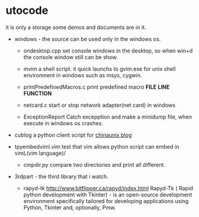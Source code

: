 utocode
=======

it is only a storage some demos and documents are in it.



* windows - the source can be used only in the windows os.

	+ ondesktop.cpp 
		set console windows in the desktop, 
		so when win+d the console window still can be show.

	+ mvim
		a shell script. 
		it quick launchs to gvim.exe for unix shell environment in windows 
		such as msys, cygwin.
	
	+ printPredefinedMacros.c
		print predefined macro __FILE__ __LINE__ __FUNCTION__

	+ netcard.c
		start or stop network adapter(net card) in windows

	+ ExceptionReport
		Catch excepption and make a minidump file, when execute in windows os crashes.


* cublog 
	a python client script for [chinaunix blog](http://blog.chinaunix.net)

* tpyembedviml.vim
	test that vim allows python script can embed in vimL(vim language)/

	* cmpdir.py
	compare two directories and print all different.

* 3rdpart - the third library that i watch.

	+ rapyd-tk
		http://www.bitflipper.ca/rapyd/index.html
		Rapyd-Tk ( Rapid python development with Tkinter) - is 
		an open-source development environment specifically tailored 
		for developing applications 
		using Python, Tkinter and, optionally, Pmw. 
		
